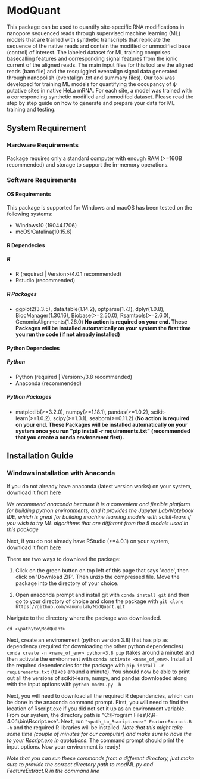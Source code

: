 # ModQuant
This package can be used to quantify site-specific RNA modifications in nanopore sequenced reads through supervised machine learning (ML) models that are trained with synthetic transcripts that replicate the sequence of the native reads and contain the modified or unmodified base (control) of interest. The labeled dataset for ML training comprises basecalling features and corresponding signal features from the ionic current of the aligned reads. The main input files for this tool are the aligned reads (bam file) and the resquiggled eventalign signal data generated through nanopolish (eventalign .txt and summary files). Our tool was developed for training ML models for quantifying the occupancy of ψ putative sites in native HeLa mRNA. For each site, a model was trained with a corresponding synthetic modified and unmodifed dataset. Please read the step by step guide on how to generate and prepare your data for ML training and testing.  
## System Requirement

### Hardware Requirements
Package requires only a standard computer with enough RAM (>=16GB recommended) and storage to support the in-memory operations.

### Software Requirements
#### OS Requirements 
This package is supported for Windows and macOS has been tested on the following systems:

  + Windows10 (19044.1706) 
  + mcOS:Catalina(10.15.6)

#### R Dependecies
##### R 
  + R (required | Version>/4.0.1 recommended)
  + Rstudio (recommended)
##### R Packages
  + ggplot2(3.3.5), data.table(1.14.2), optparse(1.7.1), dplyr(1.0.8), BiocManager(1.30.16), Biobase(>=2.50.0), Rsamtools(>=2.6.0), GenomicAlignments(1.26.0) **No action is required on your end. These Packages will be installed automatically on your system the first time you run the code (if not already installed)**

#### Python Dependecies
##### Python
  + Python (required | Version>/3.8 recommended)
  + Anaconda (recommended)
##### Python Packages
  + matplotlib(>=3.2.0), numpy(>=1.18.1), pandas(>=1.0.2), scikit-learn(>=1.0.2), scipy(>=1.3.1), seaborn(>=0.11.2) (**No action is required on your end. These Packages will be installed automatically on your system once you run "pip install -r requirements.txt" (recommended that you create a conda environment first).**


## Installation Guide
### Windows installation with Anaconda
If you do not already have anaconda (latest version works) on your system, download it from [here](https://www.anaconda.com/python-r-distribution?utm_campaign=python&utm_medium=online-advertising&utm_source=google&utm_content=anaconda-download&gclid=Cj0KCQjwqPGUBhDwARIsANNwjV5PuBoSMd9M6wqi0PNKTpaCYmY7G9iIUtehV9XzetwajllP-sFybKcaAtIeEALw_wcB)

*We recommend anaconda because it is a convenient and flexible platform for building python environments, and it provides the Jupyter Lab/Notebook IDE, which is great for building machine learning models with scikit-learn if you wish to try ML algorithms that are different from the 5 models used in this package*

Next, if you do not already have RStudio (>=4.0.1) on your system, download it from [here](https://www.rstudio.com/products/rstudio/download/)

There are two ways to download the package: 

1) Click on the green button on top left of this page that says 'code', then click on 'Download ZIP'. Then unzip the compressed file. Move the package into the directory of your choice.

2) Open anaconda prompt and install git with ```conda install git``` and then go to your directory of choice and clone the package with ```git clone https://github.com/wanunulab/ModQuant.git```

Navigate to the directory where the package was downloaded.

```cd <\path\to\ModQuant>```

Next, create an environement (python version 3.8) that has pip as dependency (required for downloading the other python dependencies) ```conda create -n <name_of_env> python=3.8 pip``` (takes around a minute) and then activate the environment with ```conda activate <name_of_env>```. Install all the required dependencies for the package with ```pip install -r requirements.txt``` (takes around a minute). You should now be able to print out all the versions of scikit-learn, numpy, and pandas downloaded along with the input options with ```python modML.py -h``` 

Next, you will need to download all the required R dependencies, which can be done in the anaconda command prompt. First, you will need to find the location of Rscript.exe if you did not set it up as an environment variable. From our system, the directory path is "C:\Program Files\R\R-4.0.1\bin\Rscript.exe". Next, run ```"<path_to_Rscript.exe>" FeatureExtract.R -h``` and the required R libraries will be installed. *Note that this might take some time (couple of minutes for our computer) and make sure to have the to your Rscript.exe in quotations*. The command prompt should print the input options. Now your environment is ready!

*Note that you can run these commands from a different directory, just make sure to provide the correct directory path to modML.py and FeatureExtract.R in the command line*



